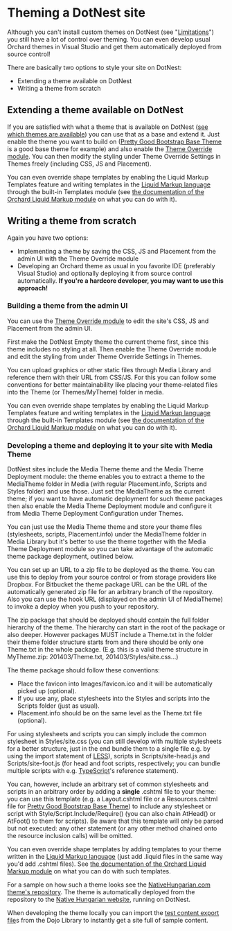 # Theming a DotNest site



Although you can't install custom themes on DotNest (see "[Limitations](limitations)") you still have a lot of control over theming. You can even develop usual Orchard themes in Visual Studio and get them automatically deployed from source control!

There are basically two options to style your site on DotNest:

- Extending a theme available on DotNest
- Writing a theme from scratch


## Extending a theme available on DotNest

If you are satisfied with what a theme that is available on DotNest ([see which themes are available](available-modules-and-themes)) you can use that as a base and extend it. Just enable the theme you want to build on ([Pretty Good Bootstrap Base Theme](https://pgbootstrapbasetheme.codeplex.com/) is a good base theme for example) and also enable the [Theme Override module](https://themeoverride.codeplex.com/). You can then modify the styling under Theme Override Settings in Themes freely (including CSS, JS and Placement).

You can even override shape templates by enabling the Liquid Markup Templates feature and writing templates in the [Liquid Markup language](http://liquidmarkup.org/) through the built-in Templates module (see [the documentation of the Orchard Liquid Markup module](https://orchardliquid.codeplex.com/documentation) on what you can do with it).


## Writing a theme from scratch

Again you have two options:

- Implementing a theme by saving the CSS, JS and Placement from the admin UI with the Theme Override module
- Developing an Orchard theme as usual in you favorite IDE (preferably Visual Studio) and optionally deploying it from source control automatically. **If you're a hardcore developer, you may want to use this approach!**

### Building a theme from the admin UI

You can use the [Theme Override module](https://themeoverride.codeplex.com/) to edit the site's CSS, JS and Placement from the admin UI.

First make the DotNest Empty theme the current theme first, since this theme includes no styling at all. Then enable the Theme Override module and edit the styling from under Theme Override Settings in Themes.

You can upload graphics or other static files through Media Library and reference them with their URL from CSS/JS. For this you can follow some conventions for better maintainability like placing your theme-related files into the Theme (or Themes/MyTheme) folder in media.

You can even override shape templates by enabling the Liquid Markup Templates feature and writing templates in the [Liquid Markup language](http://liquidmarkup.org/) through the built-in Templates module (see [the documentation of the Orchard Liquid Markup module](https://orchardliquid.codeplex.com/documentation) on what you can do with it).

### Developing a theme and deploying it to your site with Media Theme

DotNest sites include the Media Theme theme and the Media Theme Deployment module: the theme enables you to extract a theme to the MediaTheme folder in Media (with regular Placement.info, Scripts and Styles folder) and use those. Just set the MediaTheme as the current theme; if you want to have automatic deployment for such theme packages then also enable the Media Theme Deployment module and configure it from Media Theme Deployment Configuration under Themes.

You can just use the Media Theme theme and store your theme files (stylesheets, scripts, Placement.info) under the MediaTheme folder in Media Library but it's better to use the theme together with the Media Theme Deployment module so you can take advantage of the automatic theme package deployment, outlined below.

You can set up an URL to a zip file to be deployed as the theme. You can use this to deploy from your source control or from storage providers like Dropbox. For Bitbucket the theme package URL can be the URL of the automatically generated zip file for an arbitrary branch of the repository. Also you can use the hook URL (displayed on the admin UI of MediaTheme) to invoke a deploy when you push to your repository.

The zip package that should be deployed should contain the full folder hierarchy of the theme. The hierarchy can start in the root of the package or also deeper. However packages MUST include a Theme.txt in the folder their theme folder structure starts from and there should be only one Theme.txt in the whole package. (E.g. this is a valid theme structure in MyTheme.zip: 201403/Theme.txt, 201403/Styles/site.css...)

The theme package should follow these conventions:

- Place the favicon into Images/favicon.ico and it will be automatically picked up (optional).
- If you use any, place stylesheets into the Styles and scripts into the Scripts folder (just as usual).
- Placement.info should be on the same level as the Theme.txt file (optional).

For using stylesheets and scripts you can simply include the common stylesheet in Styles/site.css (you can still develop with multiple stylesheets for a better structure, just in the end bundle them to a single file e.g. by using the import statement of [LESS](http://lesscss.org/)), scripts in Scripts/site-head.js and Scripts/site-foot.js (for head and foot scripts, respectively; you can bundle multiple scripts with e.g. [TypeScript](http://www.typescriptlang.org/)'s reference statement).

You can, however, include an arbitrary set of common stylesheets and scripts in an arbitrary order by adding a **single** .cshtml file to your theme: you can use this template (e.g. a Layout.cshtml file or a Resources.cshtml file for [Pretty Good Bootstrap Base Theme](https://pgbootstrapbasetheme.codeplex.com/)) to include any stylesheet or script with Style/Script.Include/Require() (you can also chain AtHead() or AtFoot() to them for scripts). Be aware that this template will only be parsed but not executed: any other statement (or any other method chained onto the resource inclusion calls) will be omitted.

You can even override shape templates by adding templates to your theme written in the [Liquid Markup language](http://liquidmarkup.org/) (just add .liquid files in the same way you'd add .cshtml files). See [the documentation of the Orchard Liquid Markup module](https://orchardliquid.codeplex.com/documentation) on what you can do with such templates.

For a sample on how such a theme looks see the [NativeHungarian.com theme's repository](https://bitbucket.org/lehoczky_zoltan/native-hungarian-theme). The theme is automatically deployed from the repository to the [Native Hungarian website](http://nativehungarian.com/), running on DotNest.

When developing the theme locally you can import the [test content export file](http://orcharddojo.net/orchard-resources/Library/Utilities/TestContent/)s from the Dojo Library to instantly get a site full of sample content.